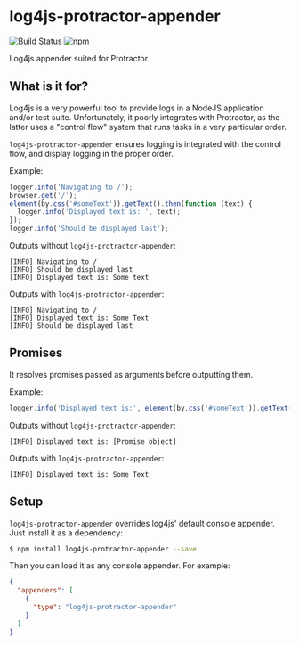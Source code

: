 # log4js-protractor-appender

[![Build Status](https://img.shields.io/travis/manudwarf/log4js-protractor-appender.svg?maxAge=2592000)](https://travis-ci.org/manudwarf/log4js-protractor-appender)
[![npm](https://img.shields.io/npm/v/log4js-protractor-appender.svg?maxAge=2592000)](https://www.npmjs.com/package/log4js-protractor-appender)

Log4js appender suited for Protractor


## What is it for?

Log4js is a very powerful tool to provide logs in a NodeJS application and/or test suite. Unfortunately, it poorly integrates with Protractor, as the latter uses a "control flow" system that runs tasks in a very particular order.

`log4js-protractor-appender` ensures logging is integrated with the control flow, and display logging in the proper order.

Example:

```javascript
logger.info('Navigating to /');
browser.get('/');
element(by.css('#someText')).getText().then(function (text) {
  logger.info('Displayed text is: ', text);
});
logger.info('Should be displayed last');
```

Outputs without `log4js-protractor-appender`:

```
[INFO] Navigating to /
[INFO] Should be displayed last
[INFO] Displayed text is: Some text
```

Outputs with `log4js-protractor-appender`:

```
[INFO] Navigating to /
[INFO] Displayed text is: Some Text
[INFO] Should be displayed last
```

## Promises

It resolves promises passed as arguments before outputting them.

Example:

```javascript
logger.info('Displayed text is:', element(by.css('#someText')).getText());
```

Outputs without `log4js-protractor-appender`:

```
[INFO] Displayed text is: [Promise object]
```

Outputs with `log4js-protractor-appender`:

```
[INFO] Displayed text is: Some Text
```

## Setup

`log4js-protractor-appender` overrides log4js' default console appender. Just install it as a dependency:

```bash
$ npm install log4js-protractor-appender --save
```

Then you can load it as any console appender. For example:

```json
{
  "appenders": [
    {
      "type": "log4js-protractor-appender"
    }
  ]
}
```
